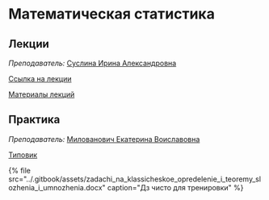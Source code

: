 # Математическая статистика

## Лекции

_Преподаватель:_  [Суслина Ирина Александровна](https://isu.ifmo.ru/pls/apex/f?p=2143:PERSON:107330050091725::NO:RP:PID:100638)

[Ссылка на лекции](https://vk.com/away.php?to=https%3A%2F%2Fitmo.zoom.us%2Fj%2F89502581027%3Fpwd%3DZUJvcUpXVWVxaHpiNUt5NzZLYU5FZz09&cc_key=)

[Материалы лекций](https://drive.google.com/drive/folders/1L_wL7ekXpYkiEpNjtRFRp9TZlOTum6Be)

## Практика

_Преподаватель:_  [Милованович Екатерина Воиславовна](https://isu.ifmo.ru/pls/apex/f?p=2143:PERSON:107330050091725::NO:RP:PID:106026)  
  
[Типовик](https://drive.google.com/drive/folders/1L_wL7ekXpYkiEpNjtRFRp9TZlOTum6Be)

{% file src="../.gitbook/assets/zadachi\_na\_klassicheskoe\_opredelenie\_i\_teoremy\_slozhenia\_i\_umnozhenia.docx" caption="Дз чисто для тренировки" %}



